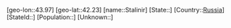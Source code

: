 ﻿---
location: [42.23,43.97]
type: City
tags:
- geo/City


SpocWebEntityId: 34511
isDeleted: false
confidential: public

---
[geo-lon::43.97]
[geo-lat::42.23]
[name::Stalinir]
[State::]
[Country::[Russia](geo/Continent/Europe/Russia.md)]
[StateId::]
[Population::]
[Unknown::]

